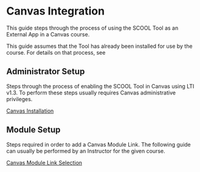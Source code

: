 # Canvas Integration

This guide steps through the process of using the SCOOL
Tool as an External App in a Canvas course.

This guide assumes that the Tool has already been installed for use
by the course. For details on that process, see

## Administrator Setup

Steps through the process of enabling the SCOOL Tool in Canvas
using LTI v1.3. To perform these steps usually requires Canvas administrative
privileges.

[Canvas Installation](canvas_install.md)

## Module Setup

Steps required in order to add a Canvas Module Link. The following guide can
usually be performed by an Instructor for the given course.

[Canvas Module Link Selection](canvas_module.md)
